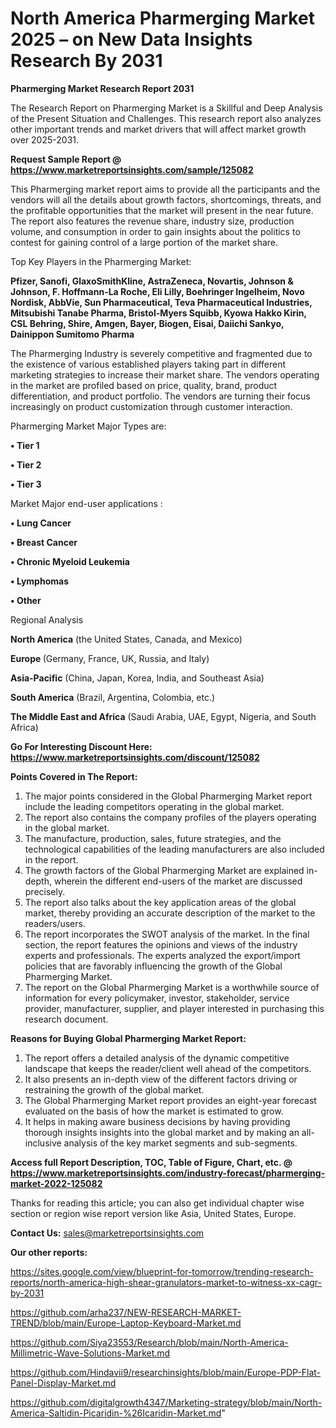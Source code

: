 # North America Pharmerging Market 2025 – on New Data Insights Research By 2031

<strong>Pharmerging Market Research Report 2031</strong>

The Research Report on Pharmerging Market is a Skillful and Deep Analysis of the Present Situation and Challenges. This research report also analyzes other important trends and market drivers that will affect market growth over 2025-2031.

<strong>Request Sample Report @ <a href=https://www.marketreportsinsights.com/sample/125082>https://www.marketreportsinsights.com/sample/125082</a></strong>

This Pharmerging market report aims to provide all the participants and the vendors will all the details about growth factors, shortcomings, threats, and the profitable opportunities that the market will present in the near future. The report also features the revenue share, industry size, production volume, and consumption in order to gain insights about the politics to contest for gaining control of a large portion of the market share.

Top Key Players in the Pharmerging Market:

<strong>Pfizer, Sanofi, GlaxoSmithKline, AstraZeneca, Novartis, Johnson & Johnson, F. Hoffmann-La Roche, Eli Lilly, Boehringer Ingelheim, Novo Nordisk, AbbVie, Sun Pharmaceutical, Teva Pharmaceutical Industries, Mitsubishi Tanabe Pharma, Bristol-Myers Squibb, Kyowa Hakko Kirin, CSL Behring, Shire, Amgen, Bayer, Biogen, Eisai, Daiichi Sankyo, Dainippon Sumitomo Pharma</strong>

The Pharmerging Industry is severely competitive and fragmented due to the existence of various established players taking part in different marketing strategies to increase their market share. The vendors operating in the market are profiled based on price, quality, brand, product differentiation, and product portfolio. The vendors are turning their focus increasingly on product customization through customer interaction.

Pharmerging Market Major Types are:

<strong>• Tier 1

• Tier 2

• Tier 3</strong>

Market Major end-user applications :

<strong>• Lung Cancer

• Breast Cancer

• Chronic Myeloid Leukemia

• Lymphomas

• Other</strong>

Regional Analysis

</u><strong><b>North America</b></strong> (the United States, Canada, and Mexico)

<strong><b>Europe </b></strong>(Germany, France, UK, Russia, and Italy)

<strong><b>Asia-Pacific</b></strong> (China, Japan, Korea, India, and Southeast Asia)

<strong><b>South America</b></strong> (Brazil, Argentina, Colombia, etc.)

<strong><b>The Middle East and Africa</b></strong> (Saudi Arabia, UAE, Egypt, Nigeria, and South Africa)

<strong>Go For Interesting Discount Here: <a href=https://www.marketreportsinsights.com/discount/125082>https://www.marketreportsinsights.com/discount/125082</a></strong>

<strong>Points Covered in The Report:</strong>
<ol>
  <li>The major points considered in the Global Pharmerging Market report include the leading competitors operating in the global market.</li>
  <li>The report also contains the company profiles of the players operating in the global market.</li>
  <li>The manufacture, production, sales, future strategies, and the technological capabilities of the leading manufacturers are also included in the report.</li>
  <li>The growth factors of the Global Pharmerging Market are explained in-depth, wherein the different end-users of the market are discussed precisely.</li>
  <li>The report also talks about the key application areas of the global market, thereby providing an accurate description of the market to the readers/users.</li>
  <li>The report incorporates the SWOT analysis of the market. In the final section, the report features the opinions and views of the industry experts and professionals. The experts analyzed the export/import policies that are favorably influencing the growth of the Global Pharmerging Market.</li>
  <li>The report on the Global Pharmerging Market is a worthwhile source of information for every policymaker, investor, stakeholder, service provider, manufacturer, supplier, and player interested in purchasing this research document.</li>
</ol>
<strong>Reasons for Buying Global Pharmerging Market Report:</strong>

<ol>
  <li>The report offers a detailed analysis of the dynamic competitive landscape that keeps the reader/client well ahead of the competitors.</li>
  <li>It also presents an in-depth view of the different factors driving or restraining the growth of the global market.</li>
  <li>The Global Pharmerging Market report provides an eight-year forecast evaluated on the basis of how the market is estimated to grow.</li>
  <li>It helps in making aware business decisions by having providing thorough insights insights into the global market and by making an all-inclusive analysis of the key market segments and sub-segments.</li>
</ol>
<strong>Access full Report Description, TOC, Table of Figure, Chart, etc. @ <a href=https://www.marketreportsinsights.com/industry-forecast/pharmerging-market-2022-125082>https://www.marketreportsinsights.com/industry-forecast/pharmerging-market-2022-125082</a></strong>


Thanks for reading this article; you can also get individual chapter wise section or region wise report version like Asia, United States, Europe.

<strong>Contact Us:</strong>
sales@marketreportsinsights.com

<strong>Our other reports:</strong>

<a href=https://sites.google.com/view/blueprint-for-tomorrow/trending-research-reports/north-america-high-shear-granulators-market-to-witness-xx-cagr-by-2031>https://sites.google.com/view/blueprint-for-tomorrow/trending-research-reports/north-america-high-shear-granulators-market-to-witness-xx-cagr-by-2031</a>

<a href=https://github.com/arha237/NEW-RESEARCH-MARKET-TREND/blob/main/Europe-Laptop-Keyboard-Market.md>https://github.com/arha237/NEW-RESEARCH-MARKET-TREND/blob/main/Europe-Laptop-Keyboard-Market.md</a>

<a href=https://github.com/Siya23553/Research/blob/main/North-America-Millimetric-Wave-Solutions-Market.md>https://github.com/Siya23553/Research/blob/main/North-America-Millimetric-Wave-Solutions-Market.md</a>

<a href=https://github.com/Hindavii9/researchinsights/blob/main/Europe-PDP-Flat-Panel-Display-Market.md>https://github.com/Hindavii9/researchinsights/blob/main/Europe-PDP-Flat-Panel-Display-Market.md</a>

<a href=https://github.com/digitalgrowth4347/Marketing-strategy/blob/main/North-America-Saltidin-Picaridin-%26Icaridin-Market.md>https://github.com/digitalgrowth4347/Marketing-strategy/blob/main/North-America-Saltidin-Picaridin-%26Icaridin-Market.md</a>"
